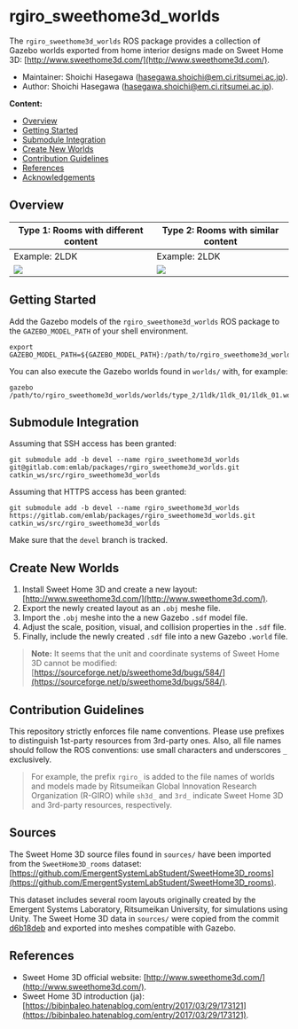 # rgiro_sweethome3d_worlds

The `rgiro_sweethome3d_worlds` ROS package provides a collection of Gazebo worlds exported from home interior designs made on Sweet Home 3D: [http://www.sweethome3d.com/](http://www.sweethome3d.com/).

*   Maintainer: Shoichi Hasegawa ([hasegawa.shoichi@em.ci.ritsumei.ac.jp](mailto:hasegawa.shoichi@em.ci.ritsumei.ac.jp)).
*   Author: Shoichi Hasegawa ([hasegawa.shoichi@em.ci.ritsumei.ac.jp](mailto:hasegawa.shoichi@em.ci.ritsumei.ac.jp)).

**Content:**

*   [Overview](#overview)
*   [Getting Started](#getting-started)
*   [Submodule Integration](#submodule-integration)
*   [Create New Worlds](#create-new-worlds)
*   [Contribution Guidelines](#contribution-guidelines)
*   [References](#references)
*   [Acknowledgements](#acknowledgements)

## Overview

| Type 1: Rooms with different content          | Type 2: Rooms with similar content           |
| --------------------------------------------- |--------------------------------------------- |
| Example: 2LDK                                 | Example: 2LDK                                |
| ![](sources/type_1/2ldk/2ldk_01/2ldk_01.jpeg) | ![](sources/type_2/2ldk/2ldk_01/2ldk_01.png) |

## Getting Started

Add the Gazebo models of the `rgiro_sweethome3d_worlds` ROS package to the `GAZEBO_MODEL_PATH` of your shell environment.

```shell
export GAZEBO_MODEL_PATH=${GAZEBO_MODEL_PATH}:/path/to/rgiro_sweethome3d_worlds/models/
```

You can also execute the Gazebo worlds found in `worlds/` with, for example:

```shell
gazebo /path/to/rgiro_sweethome3d_worlds/worlds/type_2/1ldk/1ldk_01/1ldk_01.world
```

## Submodule Integration

Assuming that SSH access has been granted:

```shell
git submodule add -b devel --name rgiro_sweethome3d_worlds git@gitlab.com:emlab/packages/rgiro_sweethome3d_worlds.git catkin_ws/src/rgiro_sweethome3d_worlds
```

Assuming that HTTPS access has been granted:

```shell
git submodule add -b devel --name rgiro_sweethome3d_worlds https://gitlab.com/emlab/packages/rgiro_sweethome3d_worlds.git catkin_ws/src/rgiro_sweethome3d_worlds
```

Make sure that the `devel` branch is tracked.

## Create New Worlds

1.   Install Sweet Home 3D and create a new layout: [http://www.sweethome3d.com/](http://www.sweethome3d.com/).
2.   Export the newly created layout as an `.obj` meshe file.
3.   Import the `.obj` meshe into the a new Gazebo `.sdf` model file.
4.   Adjust the scale, position, visual, and collision properties in the `.sdf` file.
5.   Finally, include the newly created `.sdf` file into a new Gazebo `.world` file.

> **Note:** It seems that the unit and coordinate systems of Sweet Home 3D cannot be modified: [https://sourceforge.net/p/sweethome3d/bugs/584/](https://sourceforge.net/p/sweethome3d/bugs/584/).

## Contribution Guidelines

This repository strictly enforces file name conventions.
Please use prefixes to distinguish 1st-party resources from 3rd-party ones.
Also, all file names should follow the ROS conventions: use small characters and underscores `_` exclusively.

> For example, the prefix `rgiro_` is added to the file names of worlds and models made by Ritsumeikan Global Innovation Research Organization (R-GIRO) while `sh3d_` and `3rd_` indicate Sweet Home 3D and 3rd-party resources, respectively.

## Sources

The Sweet Home 3D source files found in `sources/` have been imported from the `SweetHome3D_rooms` dataset: [https://github.com/EmergentSystemLabStudent/SweetHome3D_rooms](https://github.com/EmergentSystemLabStudent/SweetHome3D_rooms).

This dataset includes several room layouts originally created by the Emergent Systems Laboratory, Ritsumeikan University, for simulations using Unity.
The Sweet Home 3D data in `sources/` were copied from the commit [d6b18deb](https://github.com/EmergentSystemLabStudent/SweetHome3D_rooms/tree/d6b18deb697616392b68625f70ea3d63d5fb053c) and exported into meshes compatible with Gazebo.

## References

*   Sweet Home 3D official website: [http://www.sweethome3d.com/](http://www.sweethome3d.com/).
*   Sweet Home 3D introduction (ja): [https://bibinbaleo.hatenablog.com/entry/2017/03/29/173121](https://bibinbaleo.hatenablog.com/entry/2017/03/29/173121).
